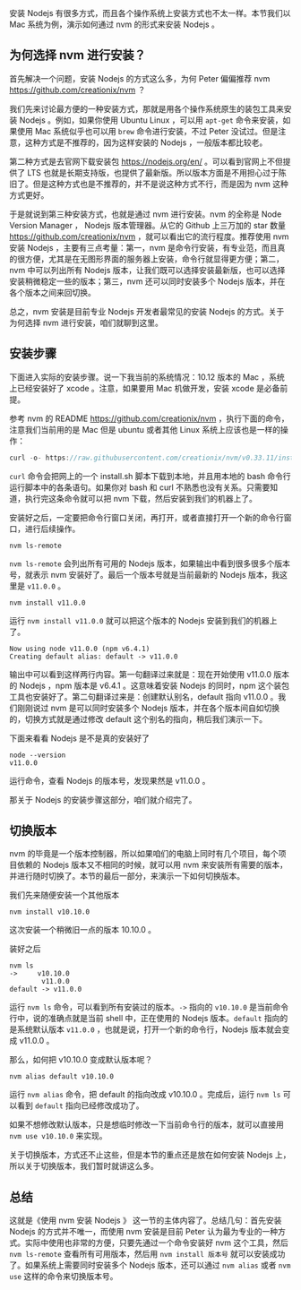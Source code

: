 安装 Nodejs 有很多方式，而且各个操作系统上安装方式也不太一样。本节我们以 Mac 系统为例，演示如何通过 nvm 的形式来安装 Nodejs 。

## 为何选择 nvm 进行安装？

首先解决一个问题，安装 Nodejs 的方式这么多，为何 Peter 偏偏推荐 nvm https://github.com/creationix/nvm ？

我们先来讨论最方便的一种安装方式，那就是用各个操作系统原生的装包工具来安装 Nodejs 。例如，如果你使用 Ubuntu Linux ，可以用 `apt-get` 命令来安装，如果使用 Mac 系统似乎也可以用 `brew` 命令进行安装，不过 Peter 没试过。但是注意，这种方式是不推荐的，因为这样安装的 Nodejs ，一般版本都比较老。

第二种方式是去官网下载安装包 https://nodejs.org/en/ 。可以看到官网上不但提供了 LTS 也就是长期支持版，也提供了最新版。所以版本方面是不用担心过于陈旧了。但是这种方式也是不推荐的，并不是说这种方式不行，而是因为 nvm 这种方式更好。

于是就说到第三种安装方式，也就是通过 nvm 进行安装。nvm 的全称是 Node Version Manager ， Nodejs 版本管理器。从它的 Github 上三万加的 star 数量 https://github.com/creationix/nvm ，就可以看出它的流行程度。推荐使用 nvm 安装 Nodejs ，主要有三点考量：第一，nvm 是命令行安装，有专业范，而且真的很方便，尤其是在无图形界面的服务器上安装，命令行就显得更方便；第二，nvm 中可以列出所有 Nodejs 版本，让我们既可以选择安装最新版，也可以选择安装稍微稳定一些的版本；第三，nvm 还可以同时安装多个 Nodejs 版本，并在各个版本之间来回切换。

总之，nvm 安装是目前专业 Nodejs 开发者最常见的安装 Nodejs 的方式。关于为何选择 nvm 进行安装，咱们就聊到这里。

## 安装步骤

下面进入实际的安装步骤。说一下我当前的系统情况：10.12 版本的 Mac ，系统上已经安装好了 xcode 。注意，如果要用 Mac 机做开发，安装 xcode 是必备前提。

参考 nvm 的 README https://github.com/creationix/nvm ，执行下面的命令，注意我们当前用的是 Mac 但是 ubuntu 或者其他 Linux 系统上应该也是一样的操作：

```js
curl -o- https://raw.githubusercontent.com/creationix/nvm/v0.33.11/install.sh | bash
```

`curl` 命令会把网上的一个 install.sh 脚本下载到本地，并且用本地的 bash 命令行运行脚本中的各条语句。如果你对 bash 和 curl 不熟悉也没有关系。只需要知道，执行完这条命令就可以把 nvm 下载，然后安装到我们的机器上了。

安装好之后，一定要把命令行窗口关闭，再打开，或者直接打开一个新的命令行窗口，进行后续操作。

```
nvm ls-remote
```

`nvm ls-remote` 会列出所有可用的 Nodejs 版本，如果输出中看到很多很多个版本号，就表示 nvm 安装好了。最后一个版本号就是当前最新的 Nodejs 版本，我这里是 `v11.0.0` 。

```
nvm install v11.0.0
```

运行 `nvm install v11.0.0` 就可以把这个版本的 Nodejs 安装到我们的机器上了。

```
Now using node v11.0.0 (npm v6.4.1)
Creating default alias: default -> v11.0.0
```

输出中可以看到这样两行内容。第一句翻译过来就是：现在开始使用 v11.0.0 版本的 Nodejs ，npm 版本是 v6.4.1 。这意味着安装 Nodejs 的同时，npm 这个装包工具也安装好了。第二句翻译过来是：创建默认别名，default 指向 v11.0.0 。我们刚刚说过 nvm 是可以同时安装多个 Nodejs 版本，并在各个版本间自如切换的，切换方式就是通过修改 default 这个别名的指向，稍后我们演示一下。

下面来看看 Nodejs 是不是真的安装好了

```
node --version
v11.0.0
```

运行命令，查看 Nodejs 的版本号，发现果然是 v11.0.0 。

那关于 Nodejs 的安装步骤这部分，咱们就介绍完了。

## 切换版本

nvm 的毕竟是一个版本控制器，所以如果咱们的电脑上同时有几个项目，每个项目依赖的 Nodejs 版本又不相同的时候，就可以用 nvm 来安装所有需要的版本，并进行随时切换了。本节的最后一部分，来演示一下如何切换版本。

我们先来随便安装一个其他版本

```
nvm install v10.10.0
```

这次安装一个稍微旧一点的版本 10.10.0 。

装好之后

```
nvm ls
->     v10.10.0
        v11.0.0
default -> v11.0.0
```

运行 `nvm ls` 命令，可以看到所有安装过的版本。`->` 指向的 `v10.10.0` 是当前命令行中，说的准确点就是当前 shell 中，正在使用的 Nodejs 版本。`default` 指向的是系统默认版本 `v11.0.0` ，也就是说，打开一个新的命令行，Nodejs 版本就会变成 v11.0.0 。

那么，如何把 v10.10.0 变成默认版本呢？

```
nvm alias default v10.10.0
```

运行 `nvm alias` 命令，把 default 的指向改成 v10.10.0 。完成后，运行 `nvm ls` 可以看到 `default` 指向已经修改成功了。

如果不想修改默认版本，只是想临时修改一下当前命令行的版本，就可以直接用 `nvm use v10.10.0` 来实现。

关于切换版本，方式还不止这些，但是本节的重点还是放在如何安装 Nodejs 上，所以关于切换版本，我们暂时就讲这么多。

## 总结

这就是《使用 nvm 安装 Nodejs 》 这一节的主体内容了。总结几句：首先安装 Nodejs 的方式并不唯一，而使用 nvm 安装是目前 Peter 认为最为专业的一种方式。实际中使用也非常的方便，只要先通过一个命令安装好 nvm 这个工具，然后  `nvm ls-remote` 查看所有可用版本，然后用 `nvm install 版本号` 就可以安装成功了。如果系统上需要同时安装多个 Nodejs 版本，还可以通过 `nvm alias` 或者 `nvm use` 这样的命令来切换版本号。
